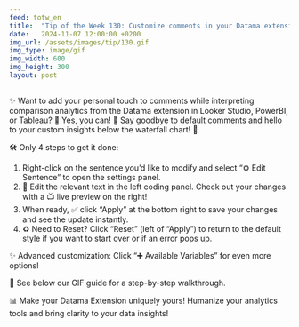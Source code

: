 ```yaml
---
feed: totw_en
title:  "Tip of the Week 130: Customize comments in your Datama extension!"
date:   2024-11-07 12:00:00 +0200
img_url: /assets/images/tip/130.gif
img_type: image/gif
img_width: 600
img_height: 300
layout: post
---
```


✨ Want to add your personal touch to comments while interpreting comparison analytics from the Datama extension in Looker Studio, PowerBI, or Tableau? 🤔 Yes, you can! 🌈 Say goodbye to default comments and hello to your custom insights below the waterfall chart! 🎉

🛠️ Only 4 steps to get it done:

  1.	Right-click on the sentence you’d like to modify and select “⚙️ Edit Sentence” to open the settings panel. 
  2.	📝 Edit the relevant text in the left coding panel. Check out your changes with a 📺 live preview on the right! 
  3.	When ready, ✅ click “Apply” at the bottom right to save your changes and see the update instantly. 
  4.	♻️ Need to Reset? Click “Reset” (left of “Apply”) to return to the default style if you want to start over or if an error pops up. 
  

✨ Advanced customization: Click “➕ Available Variables” for even more options! 

🎥  See below our GIF guide for a step-by-step walkthrough. 

📊 Make your Datama Extension uniquely yours! Humanize your analytics tools and bring clarity to your data insights! 
